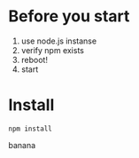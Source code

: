 # Before you start

1. use node.js instanse
2. verify npm exists
3. reboot!
4. start

# Install

```
npm install
```


banana
